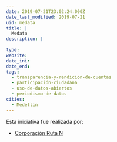 ```yaml
---
date: 2019-07-21T23:02:24.000Z
date_last_modified: 2019-07-21
uid: medata
title: |
  Medata
description: |
  
type: 
website: 
date_ini: 
date_end: 
tags:
  - transparencia-y-rendicion-de-cuentas
  - participación-ciudadana
  - uso-de-datos-abiertos
  - periodismo-de-datos
cities: 
  - Medellín
---
```


Esta iniciativa fue realizada por:

- [Corporación Ruta N](/organizaciones/corporacion-ruta-n)
